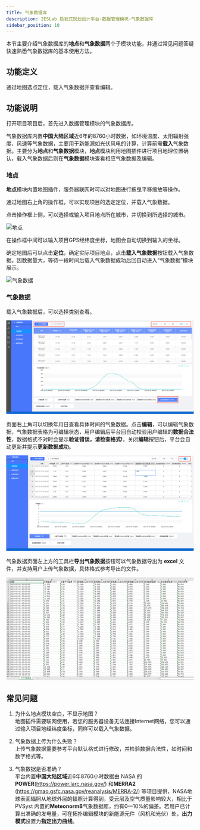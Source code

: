 ```yaml
---
title: 气象数据库
description: IESLab 启发式规划设计平台-数据管理模块-气象数据库
sidebar_position: 10
---
```


本节主要介绍气象数据库的**地点**和**气象数据**两个子模块功能，并通过常见问题答疑快速熟悉气象数据库的基本使用方法。

## 功能定义
通过地图选点定位，载入气象数据并查看编辑。


## 功能说明

打开项目项目后，首先进入数据管理模块的气象数据库。

气象数据库内置**中国大陆区域**近6年的8760小时数据，如环境温度、太阳辐射强度、风速等气象数据，主要用于新能源如光伏风电的计算，计算前需**载入**气象数据。主要分为**地点**和**气象数据**模块，**地点**模块利用地图插件进行项目地理位置确认，载入气象数据后则在**气象数据**模块查看相应气象数据及编辑。

### 地点

**地点**模块内置地图插件，服务器联网时可以对地图进行拖曳平移缩放等操作。

通过地图右上角的操作框，可以实现项目的选定定位，并载入气象数据。

点击操作框上侧，可以选择或输入项目地点所在城市，并切换到所选择的城市。

![地点](./location.png "地点")

在操作框中间可以输入项目GPS经纬度坐标，地图会自动切换到输入的坐标。

确定地图后可以点击**定位**，确定实际项目地点，点击**载入气象数据**按钮载入气象数据。因数据量大，等待一段时间后载入气象数据成功后回自动进入“气象数据”模块展示。

![气象数据](./data.png "气象数据")

### 气象数据

载入气象数据后，可以选择类别查看。

![气象数据1](./data1.png "气象数据1")

页面右上角可以切换年月日查看具体时间的气象数据。点击**编辑**，可以编辑气象数据，气象数据表格为可编辑状态，用户编辑后平台回自动校验用户编辑的**数据合法性**，数据格式不对时会提示**验证错误，请检查格式!**，关闭**编辑**按钮后，平台会自动更新并提示**更新数据成功**。

![气象数据编辑](./edit.png "气象数据编辑")

气象数据页面左上方的工具栏**导出气象数据**按钮可以气象数据导出为 **excel** 文件，并支持用户上传气象数据，具体格式参考导出的文件。

![气象数据文件](./file.png "气象数据文件")

## 常见问题

1. 为什么地点模块空白，不显示地图？  
   地图插件需要联网使用，若您的服务器设备无法连接Internet网络，您可以通过输入项目地经纬度坐标，同样可以载入气象数据。

2. 气象数据上传为什么失败？  
   上传气象数据需要参考平台默认格式进行修改，并检验数据合法性，如时间和数字格式等。
   
3. 气象数据是否准确？  
   平台内置**中国大陆区域**近6年8760小时数据由 NASA 的**POWER**(https://power.larc.nasa.gov/) 和**MERRA2** (https://gmao.gsfc.nasa.gov/reanalysis/MERRA-2/) 等项目提供，NASA地球表面辐照从地球外层的辐照计算得到，受云层及空气质量影响较大，相比于 PVSyst 内置的**Meteonorm8**气象数据库，约有0—10%的偏差。若用户已计算出准确的发电量，可在拓扑编辑模块的新能源元件（风机和光伏）处，**出力模式**设置为**指定出力曲线**。